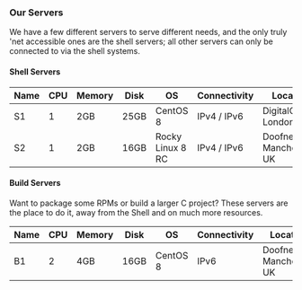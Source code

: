 ### Our Servers

We have a few different servers to serve different needs, and the only truly 'net accessible ones are the shell servers; all other servers can only be connected to via the shell systems.

#### Shell Servers

Name | CPU | Memory | Disk | OS               | Connectivity | Location                   | Notes          |
-----|-----|--------|------|------------------|--------------|----------------------------|----------------|
S1   | 1   | 2GB    | 25GB | CentOS 8         | IPv4 / IPv6  | DigitalOcean, London, UK   |                |
S2   | 1   | 2GB    | 16GB | Rocky Linux 8 RC | IPv4 / IPv6  | Doofnet.uk, Manchester, UK | Limited Access |

#### Build Servers

Want to package some RPMs or build a larger C project? These servers are the place to do it, away from the Shell and on much more resources.

Name | CPU | Memory | Disk | OS               | Connectivity | Location                   | Notes          |
-----|-----|--------|------|------------------|--------------|----------------------------|----------------|
B1   | 2   | 4GB    | 16GB | CentOS 8         | IPv6         | Doofnet.uk, Manchester, UK | Offline        |

